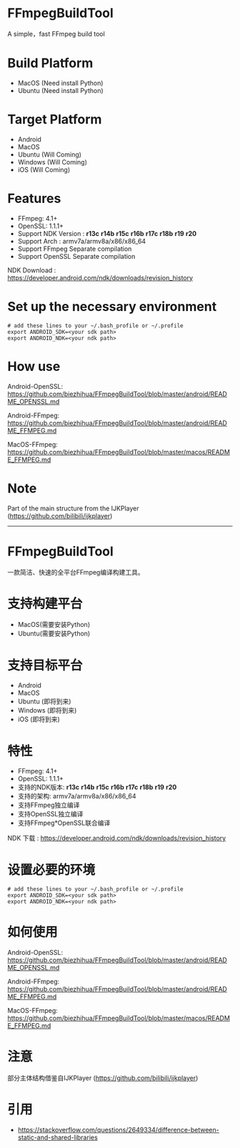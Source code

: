 
# FFmpegBuildTool

A simple，fast FFmpeg build tool

# Build Platform

 * MacOS (Need install Python)
 * Ubuntu (Need install Python)

# Target Platform

 * Android
 * MacOS
 * Ubuntu (Will Coming)
 * Windows (Will Coming)
 * iOS (Will Coming)

# Features

 * FFmpeg: 4.1+
 * OpenSSL: 1.1.1+
 * Support NDK Version : **r13c** **r14b** **r15c** **r16b** **r17c** **r18b** **r19** **r20**
 * Support Arch : armv7a/armv8a/x86/x86_64
 * Support FFmpeg Separate compilation
 * Support OpenSSL Separate compilation

NDK Download : https://developer.android.com/ndk/downloads/revision_history


# Set up the necessary environment

```
# add these lines to your ~/.bash_profile or ~/.profile
export ANDROID_SDK=<your sdk path>
export ANDROID_NDK=<your ndk path>
```

# How use

 Android-OpenSSL: https://github.com/biezhihua/FFmpegBuildTool/blob/master/android/README_OPENSSL.md
 
 Android-FFmpeg: https://github.com/biezhihua/FFmpegBuildTool/blob/master/android/README_FFMPEG.md

 MacOS-FFmpeg: https://github.com/biezhihua/FFmpegBuildTool/blob/master/macos/README_FFMPEG.md

# Note

Part of the main structure from the IJKPlayer (https://github.com/bilibili/ijkplayer)


----------------

# FFmpegBuildTool

一款简洁、快速的全平台FFmpeg编译构建工具。

# 支持构建平台

 * MacOS(需要安装Python)
 * Ubuntu(需要安装Python)

# 支持目标平台

 * Android
 * MacOS
 * Ubuntu (即将到来)
 * Windows (即将到来)
 * iOS (即将到来)

# 特性

 * FFmpeg: 4.1+
 * OpenSSL: 1.1.1+
 * 支持的NDK版本: **r13c** **r14b** **r15c** **r16b** **r17c** **r18b** **r19** **r20**
 * 支持的架构: armv7a/armv8a/x86/x86_64
 * 支持FFmpeg独立编译
 * 支持OpenSSL独立编译
 * 支持FFmpeg*OpenSSL联合编译

NDK 下载 : https://developer.android.com/ndk/downloads/revision_history


# 设置必要的环境

```
# add these lines to your ~/.bash_profile or ~/.profile
export ANDROID_SDK=<your sdk path>
export ANDROID_NDK=<your ndk path>
```

# 如何使用

 Android-OpenSSL: https://github.com/biezhihua/FFmpegBuildTool/blob/master/android/README_OPENSSL.md
 
 Android-FFmpeg: https://github.com/biezhihua/FFmpegBuildTool/blob/master/android/README_FFMPEG.md

 MacOS-FFmpeg: https://github.com/biezhihua/FFmpegBuildTool/blob/master/macos/README_FFMPEG.md

# 注意

部分主体结构借鉴自IJKPlayer (https://github.com/bilibili/ijkplayer)

# 引用

 * https://stackoverflow.com/questions/2649334/difference-between-static-and-shared-libraries
